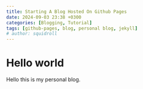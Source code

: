 ```yaml
---
title: Starting A Blog Hosted On Github Pages
date: 2024-09-03 23:38 +0300
categories: [Blogging, Tutorial]
tags: [github-pages, blog, personal blog, jekyll]
# author: squidroll
---
```

# Hello world

Hello this is my personal blog.